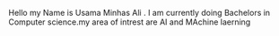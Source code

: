 Hello my Name is Usama Minhas Ali . I am currently doing Bachelors in Computer science.my area of intrest are AI and MAchine laerning
